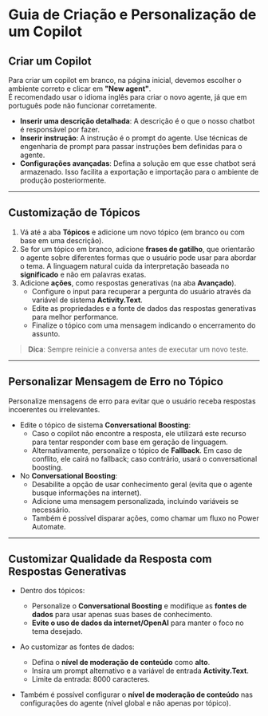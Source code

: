 
# Guia de Criação e Personalização de um Copilot

## Criar um Copilot

Para criar um copilot em branco, na página inicial, devemos escolher o ambiente correto e clicar em **"New agent"**.  
É recomendado usar o idioma inglês para criar o novo agente, já que em português pode não funcionar corretamente.

- **Inserir uma descrição detalhada**: A descrição é o que o nosso chatbot é responsável por fazer.
- **Inserir instrução**: A instrução é o prompt do agente. Use técnicas de engenharia de prompt para passar instruções bem definidas para o agente.
- **Configurações avançadas**: Defina a solução em que esse chatbot será armazenado. Isso facilita a exportação e importação para o ambiente de produção posteriormente.

---

## Customização de Tópicos

1. Vá até a aba **Tópicos** e adicione um novo tópico (em branco ou com base em uma descrição).
2. Se for um tópico em branco, adicione **frases de gatilho**, que orientarão o agente sobre diferentes formas que o usuário pode usar para abordar o tema. A linguagem natural cuida da interpretação baseada no **significado** e não em palavras exatas.
3. Adicione **ações**, como respostas generativas (na aba **Avançado**).
   - Configure o input para recuperar a pergunta do usuário através da variável de sistema **Activity.Text**.
   - Edite as propriedades e a fonte de dados das respostas generativas para melhor performance.
   - Finalize o tópico com uma mensagem indicando o encerramento do assunto.

> **Dica**: Sempre reinicie a conversa antes de executar um novo teste.

---

## Personalizar Mensagem de Erro no Tópico

Personalize mensagens de erro para evitar que o usuário receba respostas incoerentes ou irrelevantes.

- Edite o tópico de sistema **Conversational Boosting**:
  - Caso o copilot não encontre a resposta, ele utilizará este recurso para tentar responder com base em geração de linguagem.
  - Alternativamente, personalize o tópico de **Fallback**. Em caso de conflito, ele cairá no fallback; caso contrário, usará o conversational boosting.
- No **Conversational Boosting**:
  - Desabilite a opção de usar conhecimento geral (evita que o agente busque informações na internet).
  - Adicione uma mensagem personalizada, incluindo variáveis se necessário.
  - Também é possível disparar ações, como chamar um fluxo no Power Automate.

---

## Customizar Qualidade da Resposta com Respostas Generativas

- Dentro dos tópicos:
  - Personalize o **Conversational Boosting** e modifique as **fontes de dados** para usar apenas suas bases de conhecimento.
  - **Evite o uso de dados da internet/OpenAI** para manter o foco no tema desejado.

- Ao customizar as fontes de dados:
  - Defina o **nível de moderação de conteúdo** como **alto**.
  - Insira um prompt alternativo e a variável de entrada **Activity.Text**.
  - Limite da entrada: 8000 caracteres.

- Também é possível configurar o **nível de moderação de conteúdo** nas configurações do agente (nível global e não apenas por tópico).
